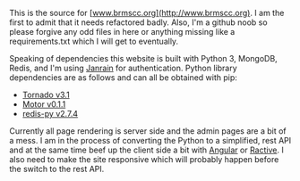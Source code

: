 This is the source for [www.brmscc.org](http://www.brmscc.org).  I am the first to admit that it needs refactored badly.  Also, I'm a github noob so please forgive any odd files in here or anything missing like a requirements.txt which I will get to eventually.  

Speaking of dependencies this website is built with Python 3, MongoDB, Redis, and I'm using [Janrain](http://janrain.com/) for authentication. 
Python library dependencies are as follows and can all be obtained with pip:

* [Tornado v3.1](http://www.tornadoweb.org/en/stable/)
* [Motor v0.1.1](http://motor.readthedocs.org/en/stable/)
* [redis-py v2.7.4](https://github.com/andymccurdy/redis-py)

Currently all page rendering is server side and the admin pages are a bit of a mess.  I am in the process of converting the Python to a simplified, rest API and at the same time beef up the client side a bit with [Angular](http://angularjs.org/) or [Ractive](http://www.ractivejs.org/).  I also need to make the site responsive which will probably happen before the switch to the rest API.
